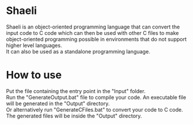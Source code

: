 # Shaeli
Shaeli is an object-oriented programming language that can convert the input code to C code which can then be used with other C files
to make object-oriented programming possible in environments that do not support higher level languages. <br />
It can also be used as a standalone programming language.

# How to use
Put the file containing the entry point in the "Input" folder. <br />
Run the "GenerateOutput.bat" file to compile your code. An executable file will be generated in the "Output" directory. <br />
Or alternatively run "GenerateCFiles.bat" to convert your code to C code. The generated files will be inside the "Output" directory.<br />
